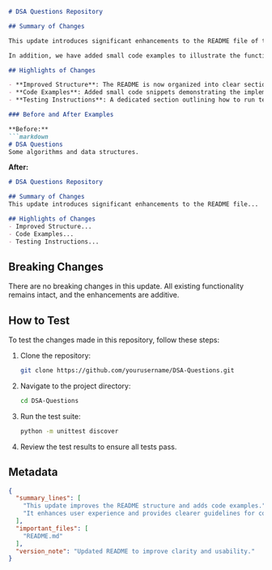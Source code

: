 ```markdown
# DSA Questions Repository

## Summary of Changes

This update introduces significant enhancements to the README file of the DSA Questions repository. Our aim is to provide a clearer and more comprehensive overview of the project, ensuring that both contributors and users can easily navigate and understand the repository's content and purpose. The README now includes a structured layout that highlights key features, usage instructions, and contribution guidelines, making it easier for newcomers to get started.

In addition, we have added small code examples to illustrate the functionality of the data structures and algorithms covered in the repository. This not only improves the educational aspect of the project but also serves as a practical guide for users looking to implement the solutions in their own projects. The updates also include a section detailing the process to run tests, ensuring that users can verify the integrity of the codebase.

## Highlights of Changes

- **Improved Structure**: The README is now organized into clear sections, including Summary, Highlights, Code Examples, and How to Test.
- **Code Examples**: Added small code snippets demonstrating the implementation of key algorithms.
- **Testing Instructions**: A dedicated section outlining how to run tests has been included, making it easier for contributors to validate their changes.

### Before and After Examples

**Before:**
```markdown
# DSA Questions
Some algorithms and data structures.
```

**After:**
```markdown
# DSA Questions Repository

## Summary of Changes
This update introduces significant enhancements to the README file...

## Highlights of Changes
- Improved Structure...
- Code Examples...
- Testing Instructions...
```

## Breaking Changes

There are no breaking changes in this update. All existing functionality remains intact, and the enhancements are additive.

## How to Test

To test the changes made in this repository, follow these steps:

1. Clone the repository:
   ```bash
   git clone https://github.com/yourusername/DSA-Questions.git
   ```
   
2. Navigate to the project directory:
   ```bash
   cd DSA-Questions
   ```

3. Run the test suite:
   ```bash
   python -m unittest discover
   ```

4. Review the test results to ensure all tests pass.

## Metadata
```json
{
  "summary_lines": [
    "This update improves the README structure and adds code examples.",
    "It enhances user experience and provides clearer guidelines for contributions."
  ],
  "important_files": [
    "README.md"
  ],
  "version_note": "Updated README to improve clarity and usability."
}
```
```